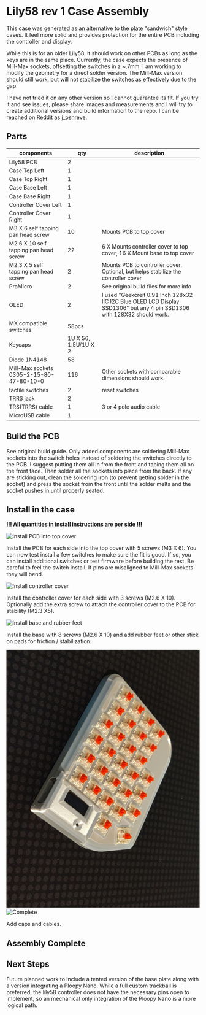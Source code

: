 # Lily58 rev 1 Case Assembly

This case was generated as an alternative to the plate "sandwich" style cases.  It feel more solid and provides protection for the entire PCB including the controller and display.

While this is for an older Lily58, it should work on other PCBs as long as the keys are in the same place.  Currently, the case expects the presence of Mill-Max sockets, offsetting the switches in z ~.7mm.  I am working to modify the geometry for a direct solder version.  The Mill-Max version should still work, but will not stabilize the switches as effectively due to the gap.

I have not tried it on any other version so I cannot guarantee its fit.  If you try it and see issues, please share images and measurements and I will try to create additional versions and build information to the repo.  I can be reached on Reddit as [j_oshreve](https://www.reddit.com/user/j_oshreve/).

## Parts
| components |  qty |  description  |
|--------|-------|-------|
|Lily58 PCB | 2 ||
|Case Top Left | 1 ||
|Case Top Right | 1 ||
|Case Base Left | 1 ||
|Case Base Right | 1 ||
|Controller Cover Left | 1 ||
|Controller Cover Right | 1 ||
| M3 X 6 self tapping pan head screw | 10 | Mounts PCB to top cover |
| M2.6 X 10 self tapping pan head screw | 22 | 6 X Mounts controller cover to top cover, 16 X Mount base to top cover|
| M2.3 X 5 self tapping pan head screw | 2 | Mounts PCB to controller cover.  Optional, but helps stabilize the controller cover|
|ProMicro|2| See original build files for more info|
| OLED |2| I used "Geekcreit 0.91 Inch 128x32 IIC I2C Blue OLED LCD Display SSD1306" but any 4 pin SSD1306 with 128X32 should work.|
|MX compatible switches | 58pcs | |
|Keycaps | 1U X 56, 1.5U/1U X 2||
|Diode 1N4148|58||
|Mill-Max sockets 0305-2-15-80-47-80-10-0|116| Other sockets with comparable dimensions should work.|
|tactile switches |2| reset switches|
|TRRS jack|2||
|TRS(TRRS) cable| 1 | 3 or 4 pole audio cable|
|MicroUSB cable| 1 ||


## Build the PCB
See original build guide.  Only added components are soldering Mill-Max sockets into the switch holes instead of soldering the switches directly to the PCB.  I suggest putting them all in from the front and taping them all on the front face.  Then solder all the sockets into place from the back.  If any are sticking out, clean the soldering iron (to prevent getting solder in the socket) and press the socket from the front until the solder melts and the socket pushes in until properly seated.  

## Install in the case
__!!!  All quantities in install instructions are per side  !!!__

![Install PCB into top cover ](./images/Back_Removed.jpg)

Install the PCB for each side into the top cover with 5 screws (M3 X 6).  You can now test install a few switches to make sure the fit is good.  If so, you can install additional switches or test firmware before building the rest.  Be careful to feel the switch install.  If pins are misaligned to Mill-Max sockets they will bend.

![Install controller cover ](./images/Controller_Cover_Removed.jpg)

Install the controller cover for each side with 3 screws (M2.6 X 10).  Optionally add the extra screw to attach the controller cover to the PCB for stability (M2.3 X5).

![Install base and rubber feet ](./images/Complete_Bottom.jpg)

Install the base with 8 screws (M2.6 X 10) and add rubber feet or other stick on pads for friction / stabilization.

![Without Keycaps](./images/Switches_Installed.jpg)
![Complete](./images/Complete_Top.jpg)

Add caps and cables.

## Assembly Complete

## Next Steps

Future planned work to include a tented version of the base plate along with a version integrating a Ploopy Nano.  While a full custom trackball is preferred, the lily58 controller does not have the necessary pins open to implement, so an mechanical only integration of the Ploopy Nano is a more logical path. 